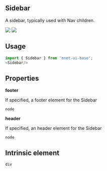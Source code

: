 ## Sidebar
A sidebar, typically used with Nav children.

[![](https://cdn-images-1.medium.com/fit/c/120/120/1*TD1P0HtIH9zF0UEH28zYtw.png)](https://storybook.MnetUIBase.io/?selectedKind=Layout-Sidebar&full=0&stories=1&panelRight=0) [![](https://codesandbox.io/static/img/play-codesandbox.svg)](https://codesandbox.io/s/github/MnetUIBase/MnetUIBase-sandbox?initialpath=/sidebar&module=%2Fsrc%2FSidebar.js)
## Usage

```javascript
import { Sidebar } from 'mnet-ui-base';
<Sidebar/>
```

## Properties

**footer**

If specified, a footer element for the Sidebar

```
node
```

**header**

If specified, an header element for the Sidebar

```
node
```
  
## Intrinsic element

```
div
```
